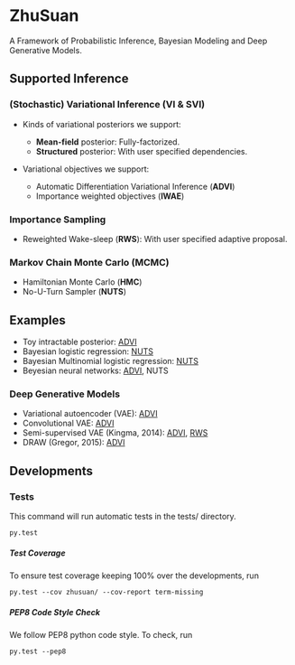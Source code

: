 # ZhuSuan

A Framework of Probabilistic Inference, Bayesian Modeling and Deep Generative Models.

## Supported Inference
### (Stochastic) Variational Inference (VI & SVI)
* Kinds of variational posteriors we support:
  * __Mean-field__ posterior: Fully-factorized.
  * __Structured__ posterior: With user specified dependencies.

* Variational objectives we support:
  * Automatic Differentiation Variational Inference (__ADVI__)
  * Importance weighted objectives (__IWAE__)

### Importance Sampling
* Reweighted Wake-sleep (__RWS__): With user specified adaptive proposal.

### Markov Chain Monte Carlo (MCMC)
* Hamiltonian Monte Carlo (__HMC__)
* No-U-Turn Sampler (__NUTS__)

## Examples
* Toy intractable posterior: [ADVI](https://github.com/thu-ml/ZhuSuan/blob/master/examples/toy.py)
* Bayesian logistic regression: [NUTS](https://github.com/thu-ml/ZhuSuan/blob/master/examples/blr.py)
* Bayesian Multinomial logistic regression: [NUTS](https://github.com/thu-ml/ZhuSuan/blob/master/examples/bmlr.py)
* Beyesian neural networks: [ADVI](https://github.com/thu-ml/ZhuSuan/blob/master/examples/bayesian_nn.py), NUTS

### Deep Generative Models
* Variational autoencoder (VAE): [ADVI](https://github.com/thu-ml/ZhuSuan/blob/master/examples/vae.py)
* Convolutional VAE: [ADVI](https://github.com/thu-ml/ZhuSuan/blob/master/examples/vae_conv.py)
* Semi-supervised VAE (Kingma, 2014): 
  [ADVI](https://github.com/thu-ml/ZhuSuan/blob/master/examples/vae_ssl.py),
  [RWS](https://github.com/thu-ml/ZhuSuan/blob/master/examples/vae_ssl_rws.py)
* DRAW (Gregor, 2015): [ADVI](https://github.com/thu-ml/ZhuSuan/blob/master/examples/draw.py)

## Developments

### Tests
This command will run automatic tests in the tests/ directory.

`py.test`

##### Test Coverage
To ensure test coverage keeping 100% over the developments, run

`py.test --cov zhusuan/ --cov-report term-missing`

##### PEP8 Code Style Check
We follow PEP8 python code style. To check, run

`py.test --pep8`

